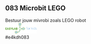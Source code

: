 ## 083 Microbit LEGO
Bestuur jouw mivrobi zoals LEGO robot <br>
<img src="https://github.com/pappavis/Easylab4kids_lessen/raw/master/plaatjes/Easy_Lab_logo_kleur.png?raw=true" width="20%" height="20%"><br>
#e4kdh083
<br>
